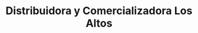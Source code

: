 ---
title: "Distribuidora y Comercializadora Los Altos"
url: /quetzaltenango/distribuidora-y-comercializadora-los-altos/
shop: general
---